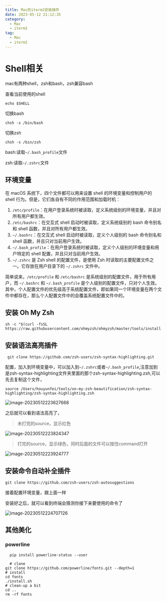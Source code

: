 ```yaml
---
title: Mac的iterm2安装插件
date: 2023-05-12 21:12:35
category:
  - Mac
  - iterm2
tag:
  - Mac
  - iterm2
---
```


# Shell相关

mac有两种shell，zsh和bash，zsh兼容bash

查看当前使用的shell

```shell
echo $SHELL
```

切换bash

```shell
chsh -s /bin/bash
```

切换zsh

```shell
chsh -s /bin/zsh
```

bash:读取`~/.bash_profile`文件

zsh:读取`~/.zshrc`文件

## 环境变量

在 macOS 系统下，四个文件都可以用来设置 shell 的环境变量和控制用户的 shell 行为。但是，它们各自有不同的作用范围和加载时机：

1. `/etc/profile`：在用户登录系统时被读取，定义系统级别的环境变量，并且对所有用户都生效。
2. `/etc/bashrc`：在交互式 shell 启动时被读取，定义系统级别的 bash 命令别名和 shell 函数，并且对所有用户都生效。
3. `~/.bashrc`：在交互式 shell 启动时被读取，定义个人级别的 bash 命令别名和 shell 函数，并且只对当前用户生效。
4. `~/.bash_profile`：在用户登录系统时被读取，定义个人级别的环境变量和用户特定的 shell 配置，并且只对当前用户生效。
5. `~/.zshrc` 是 Zsh shell 的配置文件，是使用 Zsh 时读取的主要配置文件之一。它存放在用户目录下的 `~/.zshrc` 文件中。

简单说来，`/etc/profile` 和 `/etc/bashrc` 是系统级别的配置文件，用于所有用户，而 `~/.bashrc` 和 `~/.bash_profile` 是个人级别的配置文件，只对个人生效。其中，个人配置文件的优先级高于系统配置文件，即如果同一个环境变量在两个文件中都存在，那么个人配置文件中的会覆盖系统配置文件中的。

## 安装 Oh My Zsh

```shell
sh -c "$(curl -fsSL https://raw.githubusercontent.com/ohmyzsh/ohmyzsh/master/tools/install.sh)"
```

## 安装语法高亮插件

```shell
 git clone https://github.com/zsh-users/zsh-syntax-highlighting.git
```

配置，加入到环境变量中，可以加入到`~/.zshrc`或者`~/.bash_profile`,注意加到是zsh-syntax-highlighting文件夹里面的那个zsh-syntax-highlighting.zsh,可以先去复制这个文件，

```shell
source /Users/houyunfei/tools/on-my-zsh-beautification/zsh-syntax-highlighting/zsh-syntax-highlighting.zsh	
```

![image-20230512223627668](https://cdn.jsdelivr.net/gh/yunfeidog/picture-bed@main/img/202305122236724.png)

之后就可以看到语法高亮了，

> 未打完的source，显示红色

![image-20230512223824347](https://cdn.jsdelivr.net/gh/yunfeidog/picture-bed@main/img/202305122238372.png)

> 打完的source，显示绿色，同时后面的文件可以按住command打开

![image-20230512223924777](https://cdn.jsdelivr.net/gh/yunfeidog/picture-bed@main/img/202305122239810.png)

## 安装命令自动补全插件

```shell
git clone https://github.com/zsh-users/zsh-autosuggestions
```

接着配置环境变量，跟上面一样

安装好之后，就可以看到终端会猜测你接下来要使用的命令了

![image-20230512224707126](https://cdn.jsdelivr.net/gh/yunfeidog/picture-bed@main/img/202305122247160.png)

## 其他美化

### powerline

```shell
  pip install powerline-status --user
  
  # clone
git clone https://github.com/powerline/fonts.git --depth=1
# install
cd fonts
./install.sh
# clean-up a bit
cd ..
rm -rf fonts
```

